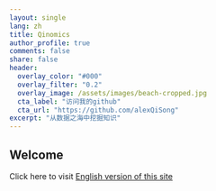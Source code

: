 ```yaml
---
layout: single
lang: zh
title: Qinomics
author_profile: true
comments: false
share: false
header:
  overlay_color: "#000"
  overlay_filter: "0.2"
  overlay_image: /assets/images/beach-cropped.jpg
  cta_label: "访问我的github"
  cta_url: "https://github.com/alexQiSong"
excerpt: "从数据之海中挖掘知识"
---
```


## Welcome

Click here to visit [English version of this site](/index)


